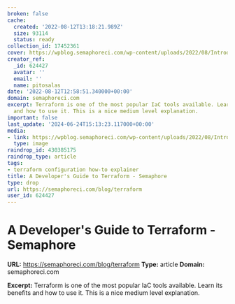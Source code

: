 ```yaml
---
broken: false
cache:
  created: '2022-08-12T13:18:21.989Z'
  size: 93114
  status: ready
collection_id: 17452361
cover: https://wpblog.semaphoreci.com/wp-content/uploads/2022/08/Introducing-Semaphore-On-Premise-Host-Your-CICD-behind-Your-Company-Firewall-7.png
creator_ref:
  _id: 624427
  avatar: ''
  email: ''
  name: pitosalas
date: '2022-08-12T12:58:51.340000+00:00'
domain: semaphoreci.com
excerpt: Terraform is one of the most popular IaC tools available. Learn its benefits
  and how to use it. This is a nice medium level explanation.
important: false
last_update: '2024-06-24T15:13:23.117000+00:00'
media:
- link: https://wpblog.semaphoreci.com/wp-content/uploads/2022/08/Introducing-Semaphore-On-Premise-Host-Your-CICD-behind-Your-Company-Firewall-7.png
  type: image
raindrop_id: 430385175
raindrop_type: article
tags:
- terraform configuration how-to explainer
title: A Developer's Guide to Terraform - Semaphore
type: drop
url: https://semaphoreci.com/blog/terraform
user_id: 624427
---
```


# A Developer's Guide to Terraform - Semaphore

**URL:** https://semaphoreci.com/blog/terraform
**Type:** article
**Domain:** semaphoreci.com

**Excerpt:** Terraform is one of the most popular IaC tools available. Learn its benefits and how to use it. This is a nice medium level explanation.
